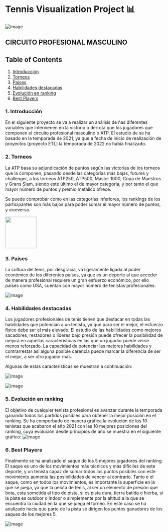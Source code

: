# Tennis Visualization Project 📊
![image](https://user-images.githubusercontent.com/113057530/203174689-f8ee378a-59c1-45b3-89e9-1ce15084b4ac.png)
## CIRCUITO PROFESIONAL MASCULINO

## Table of Contents
1. [Introducción](#introducción)
2. [Torneos](#torneos)
3. [Países](#países)
4. [Habilidades destacadas](#habilidades-destacadas)
5. [Evolución en ranking](#habilidades-destacadas)
6. [Best Players](#best-players)

### 1. Introducción
En el siguiente proyecto se va a realizar un análisis de ñas diferentes variables que intervienen en la victorio o derrota que los jugadores que componen el circuito profesional masculino o ATP.
El estudio de se ha basado en la temporada de 2021, ya que a fecha de inicio de realización de proyectos (proyecto ETL) la temporada de 2022 no había finalizado.

### 2. Torneos

La ATP basa su adjundicación de puntos según las victorias de los torneos que la componen, pasando desde las categorías más bajas, futures y challenger, a los torneos ATP250, ATP500, Master 1000, Copa de Maestros y Grans Slam, siendo este último el de mayor categoría, y por tanto el que mayor número de puntos y premio metálico ofrece.

Se puede comprobar como en las categorías inferiores, los rankings de los participantes son más bajos para poder sumar el mayor número de puntos, y viceversa.

<img src="https://user-images.githubusercontent.com/link-to-your-image.png](https://user-images.githubusercontent.com/113057530/203175882-e8dead03-a02c-4f63-99e2-9b4a59c80f9b.png" width="100" />



### 3. Países

La cultura del tenis, por desgracia, va ligeramente ligada al poder económico de los diferentes países, ya que es un deporte al que acceder de manera profesional requiere un gran esfuerzo económico, por ello países como USA, cuentan con mayor número de tenistas profesionales:

![image](https://user-images.githubusercontent.com/113057530/203176264-683e16aa-1f94-4d27-ae1e-a061bb3711ac.png)


### 4. Habilidades destacadas

Los jugadores profesionales de tenis tienen que destacar en todas las habilidades que potencian a un tenista, ya que para ser el mejor, el esfuerzo físico debe ser el más elevado. El estudio de las habillidades como mejores sacadores, restadores o líderes bajo presión puede ofrecer la posibilidad de mejora en aquellas características en las que un jugador puede verse menos reforzado.
La capacidad de potenciar las mejores habilidades y contrarrestar así alguna posible carencia puede marcar la diferencia de ser el mejor, a ser otro jugador más.

Algunas de estas características se muestran a continuación:

![image](https://user-images.githubusercontent.com/113057530/203176760-43421d73-c08c-4e03-ad8c-07d8dc9d6c14.png)

![image](https://user-images.githubusercontent.com/113057530/203178284-3b475070-2907-4e5e-acb0-09912a871e92.png)

### 5. Evolución en ranking

El objetivo de cualquier tenista profesional es avanzar durante la temporada ganando todos los partidos posibles para obtener la mejor posición en el ranking. Se ha comporbado de manera gráfica la evolución de los 10 tenistas que acabaron el año 2021 con las 10 mejores posiciones del ranking, cuya evolución desde principios de año se muestra en el siguiente gráfico:
![image](https://user-images.githubusercontent.com/113057530/203177487-6a22a09a-8875-41ce-8896-fb83fe5eda74.png)

### 6. Best Players

Finalmente se ha analizado el saque de los 5 mejores jugadores del ranking. El saque es uno de los movimientos más técnicos y más difíciles de este deporte, y un tenista capaz de sumar todos los puntos posibles con este movimiento aumenta las posibilidades de vencer al contrario.
Tanto e el saque, como en todos los movimientos, es importante la superficie en la que se juega, ya que la pelota de tenis, al ser un elemento de presión que bota, esta sometida al tipo de pista, si es pista dura, tierra batida o hierba, si la pista es outdoor o indoor o simplemente por la altitud a la que se encuentra la ciudad en la que se juega el torneo.
En este caso se ha analizado hacia que parte de la pista se dirigen los puntos ganadores de los saques de los mejores 5.

![image](https://user-images.githubusercontent.com/113057530/203178141-eea9372b-f44f-43c0-933c-81eded0d29e6.png)


